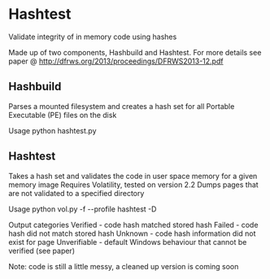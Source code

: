 Hashtest
========

Validate integrity of in memory code using hashes

Made up of two components, Hashbuild and Hashtest.
For more details see paper @ http://dfrws.org/2013/proceedings/DFRWS2013-12.pdf

Hashbuild
---------
  Parses a mounted filesystem and creates a hash set for all Portable Executable (PE) files on the disk
  
  Usage
    python hashtest.py <mount point> <output file>
    
    
Hashtest
--------
  Takes a hash set and validates the code in user space memory for a given memory image
  Requires Volatility, tested on version 2.2
  Dumps pages that are not validated to a specified directory
  
  Usage
    python vol.py -f <memory image> --profile <memory image OS> hashtest -D <dump directory>
  
  Output categories
    Verified      - code hash matched stored hash
    Failed        - code hash did not match stored hash
    Unknown       - code hash information did not exist for page
    Unverifiable  - default Windows behaviour that cannot be verified (see paper)
  
  
Note: code is still a little messy, a cleaned up version is coming soon
